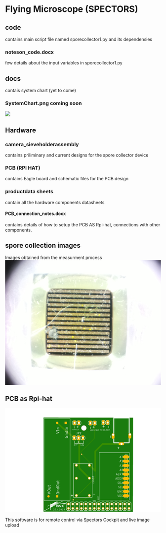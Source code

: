 # Flying Microscope (SPECTORS)

## code 
contains main script file named sporecollector1.py and its dependensies
### noteson_code.docx 
few details about the input variables in sporecollector1.py

## docs 
contais system chart (yet to come)
### SystemChart.png coming soon
<img src="/docs/SystemChart.png">

## Hardware
### camera_sieveholderassembly
contains priliminary and current designs for the spore collector device
### PCB (RPI HAT)
 contains Eagle board and schematic files for the PCB design
### productdata sheets
contain all the hardware components datasheets
#### PCB_connection_notes.docx 
contains details of how to setup the PCB AS Rpi-hat, connections with other components.

## spore collection images
Images obtained from the measurment process
<img src="/spore collection images/image023.jpg">


## PCB as Rpi-hat
<img src="/Hardware/PCB_designEagle/shield_sporecollector v4.png">








This software is for remote control via Spectors Cockpit and live image upload